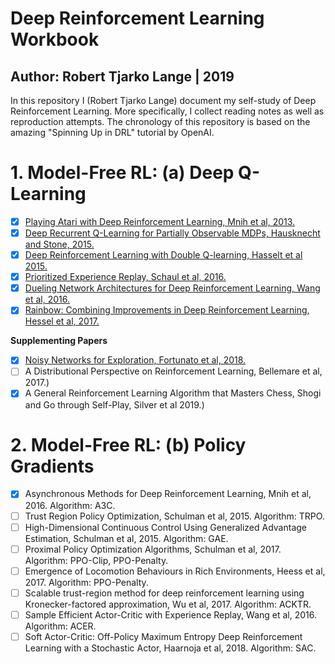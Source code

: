 # Deep Reinforcement Learning Workbook
## Author: Robert Tjarko Lange | 2019

In this repository I (Robert Tjarko Lange) document my self-study of Deep Reinforcement Learning. More specifically, I collect reading notes as well as reproduction attempts. The chronology of this repository is based on the amazing "Spinning Up in DRL" tutorial by OpenAI.

# 1. Model-Free RL: (a) Deep Q-Learning

* [x] [Playing Atari with Deep Reinforcement Learning, Mnih et al, 2013.](01_Deep_Q_Learning/01_2013_Mnih.md)
* [x] [Deep Recurrent Q-Learning for Partially Observable MDPs, Hausknecht and Stone, 2015.](01_Deep_Q_Learning/02_2015_Hausknecht.md)
* [x] [Deep Reinforcement Learning with Double Q-learning, Hasselt et al 2015.](01_Deep_Q_Learning/03_2015_Hasselt.md)
* [x] [Prioritized Experience Replay, Schaul et al, 2016.](01_Deep_Q_Learning/04_2016_Schaul.md)
* [x] [Dueling Network Architectures for Deep Reinforcement Learning, Wang et al, 2016.](01_Deep_Q_Learning/05_2016_Wang.md)
* [x] [Rainbow: Combining Improvements in Deep Reinforcement Learning, Hessel et al, 2017.](01_Deep_Q_Learning/06_2017_Hessel.md)

**Supplementing Papers**

* [x] [Noisy Networks for Exploration, Fortunato et al, 2018.](01_Deep_Q_Learning/xx_2018_Fortunato.md)
* [ ] A Distributional Perspective on Reinforcement Learning, Bellemare et al, 2017.)
* [x] A General Reinforcement Learning Algorithm that Masters Chess, Shogi and Go through Self-Play, Silver et al 2019.)

# 2. Model-Free RL: (b) Policy Gradients

* [x] Asynchronous Methods for Deep Reinforcement Learning, Mnih et al, 2016. Algorithm: A3C.
* [ ] Trust Region Policy Optimization, Schulman et al, 2015. Algorithm: TRPO.
* [ ] High-Dimensional Continuous Control Using Generalized Advantage Estimation, Schulman et al, 2015. Algorithm: GAE.
* [ ] Proximal Policy Optimization Algorithms, Schulman et al, 2017. Algorithm: PPO-Clip, PPO-Penalty.
* [ ] Emergence of Locomotion Behaviours in Rich Environments, Heess et al, 2017. Algorithm: PPO-Penalty.
* [ ] Scalable trust-region method for deep reinforcement learning using Kronecker-factored approximation, Wu et al, 2017. Algorithm: ACKTR.
* [ ] Sample Efficient Actor-Critic with Experience Replay, Wang et al, 2016. Algorithm: ACER.
* [ ] Soft Actor-Critic: Off-Policy Maximum Entropy Deep Reinforcement Learning with a Stochastic Actor, Haarnoja et al, 2018. Algorithm: SAC.
